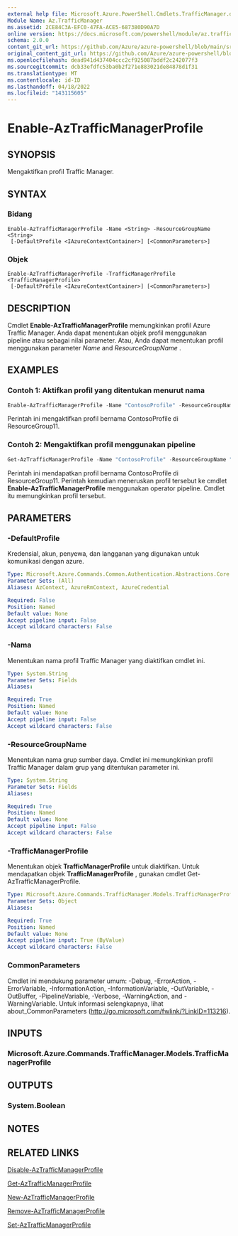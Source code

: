 ```yaml
---
external help file: Microsoft.Azure.PowerShell.Cmdlets.TrafficManager.dll-Help.xml
Module Name: Az.TrafficManager
ms.assetid: 2CE84C3A-EFC0-47FA-ACE5-687380D90A7D
online version: https://docs.microsoft.com/powershell/module/az.trafficmanager/enable-aztrafficmanagerprofile
schema: 2.0.0
content_git_url: https://github.com/Azure/azure-powershell/blob/main/src/TrafficManager/TrafficManager/help/Enable-AzTrafficManagerProfile.md
original_content_git_url: https://github.com/Azure/azure-powershell/blob/main/src/TrafficManager/TrafficManager/help/Enable-AzTrafficManagerProfile.md
ms.openlocfilehash: dead941d437404ccc2cf925087bddf2c242077f3
ms.sourcegitcommit: dcb33efdfc53ba0b2f271e883021de84878d1f31
ms.translationtype: MT
ms.contentlocale: id-ID
ms.lasthandoff: 04/18/2022
ms.locfileid: "143115605"
---
```

# Enable-AzTrafficManagerProfile

## SYNOPSIS
Mengaktifkan profil Traffic Manager.

## SYNTAX

### Bidang
```
Enable-AzTrafficManagerProfile -Name <String> -ResourceGroupName <String>
 [-DefaultProfile <IAzureContextContainer>] [<CommonParameters>]
```

### Objek
```
Enable-AzTrafficManagerProfile -TrafficManagerProfile <TrafficManagerProfile>
 [-DefaultProfile <IAzureContextContainer>] [<CommonParameters>]
```

## DESCRIPTION
Cmdlet **Enable-AzTrafficManagerProfile** memungkinkan profil Azure Traffic Manager.
Anda dapat menentukan objek profil menggunakan pipeline atau sebagai nilai parameter.
Atau, Anda dapat menentukan profil menggunakan parameter *Name* and *ResourceGroupName* .

## EXAMPLES

### Contoh 1: Aktifkan profil yang ditentukan menurut nama
```powershell
Enable-AzTrafficManagerProfile -Name "ContosoProfile" -ResourceGroupName "ResourceGroup11"
```

Perintah ini mengaktifkan profil bernama ContosoProfile di ResourceGroup11.

### Contoh 2: Mengaktifkan profil menggunakan pipeline
```powershell
Get-AzTrafficManagerProfile -Name "ContosoProfile" -ResourceGroupName "ResourceGroup11" | Enable-AzTrafficManagerProfile
```

Perintah ini mendapatkan profil bernama ContosoProfile di ResourceGroup11.
Perintah kemudian meneruskan profil tersebut ke cmdlet **Enable-AzTrafficManagerProfile** menggunakan operator pipeline.
Cmdlet itu memungkinkan profil tersebut.

## PARAMETERS

### -DefaultProfile
Kredensial, akun, penyewa, dan langganan yang digunakan untuk komunikasi dengan azure.

```yaml
Type: Microsoft.Azure.Commands.Common.Authentication.Abstractions.Core.IAzureContextContainer
Parameter Sets: (All)
Aliases: AzContext, AzureRmContext, AzureCredential

Required: False
Position: Named
Default value: None
Accept pipeline input: False
Accept wildcard characters: False
```

### -Nama
Menentukan nama profil Traffic Manager yang diaktifkan cmdlet ini.

```yaml
Type: System.String
Parameter Sets: Fields
Aliases:

Required: True
Position: Named
Default value: None
Accept pipeline input: False
Accept wildcard characters: False
```

### -ResourceGroupName
Menentukan nama grup sumber daya.
Cmdlet ini memungkinkan profil Traffic Manager dalam grup yang ditentukan parameter ini.

```yaml
Type: System.String
Parameter Sets: Fields
Aliases:

Required: True
Position: Named
Default value: None
Accept pipeline input: False
Accept wildcard characters: False
```

### -TrafficManagerProfile
Menentukan objek **TrafficManagerProfile** untuk diaktifkan.
Untuk mendapatkan objek **TrafficManagerProfile** , gunakan cmdlet Get-AzTrafficManagerProfile.

```yaml
Type: Microsoft.Azure.Commands.TrafficManager.Models.TrafficManagerProfile
Parameter Sets: Object
Aliases:

Required: True
Position: Named
Default value: None
Accept pipeline input: True (ByValue)
Accept wildcard characters: False
```

### CommonParameters
Cmdlet ini mendukung parameter umum: -Debug, -ErrorAction, -ErrorVariable, -InformationAction, -InformationVariable, -OutVariable, -OutBuffer, -PipelineVariable, -Verbose, -WarningAction, and -WarningVariable. Untuk informasi selengkapnya, lihat about_CommonParameters (http://go.microsoft.com/fwlink/?LinkID=113216).

## INPUTS

### Microsoft.Azure.Commands.TrafficManager.Models.TrafficManagerProfile

## OUTPUTS

### System.Boolean

## NOTES

## RELATED LINKS

[Disable-AzTrafficManagerProfile](./Disable-AzTrafficManagerProfile.md)

[Get-AzTrafficManagerProfile](./Get-AzTrafficManagerProfile.md)

[New-AzTrafficManagerProfile](./New-AzTrafficManagerProfile.md)

[Remove-AzTrafficManagerProfile](./Remove-AzTrafficManagerProfile.md)

[Set-AzTrafficManagerProfile](./Set-AzTrafficManagerProfile.md)


